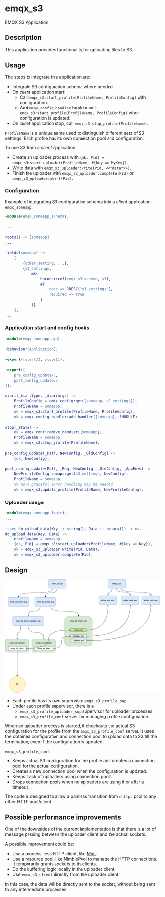 # emqx_s3

EMQX S3 Application

## Description

This application provides functionality for uploading files to S3.

## Usage

The steps to integrate this application are:
* Integrate S3 configuration schema where needed.
* On _client_ application start:
    * Call `emqx_s3:start_profile(ProfileName, ProfileConfig)` with configuration.
    * Add `emqx_config_handler` hook to call `emqx_s3:start_profile(ProfileName, ProfileConfig)` when configuration is updated.
* On _client_ application stop, call `emqx_s3:stop_profile(ProfileName)`.

`ProfileName` is a unique name used to distinguish different sets of S3 settings. Each profile has its own connection pool and configuration.

To use S3 from a _client_ application:
* Create an uploader process with `{ok, Pid} = emqx_s3:start_uploader(ProfileName, #{key => MyKey})`.
* Write data with `emqx_s3_uploader:write(Pid, <<"data">>)`.
* Finish the uploader with `emqx_s3_uploader:complete(Pid)` or `emqx_s3_uploader:abort(Pid)`.

### Configuration

Example of integrating S3 configuration schema into a _client_ application `emqx_someapp`.

```erlang
-module(emqx_someapp_schema).

...

roots() -> [someapp]
...

fields(someapp) ->
    [
        {other_setting, ...},
        {s3_settings,
            mk(
                hoconsc:ref(emqx_s3_schema, s3),
                #{
                    desc => ?DESC("s3_settings"),
                    required => true
                }
            )}
    ];
...

```

### Application start and config hooks

```erlang
-module(emqx_someapp_app).

-behaviour(application).

-export([start/2, stop/1]).

-export([
    pre_config_update/3,
    post_config_update/5
]).

start(_StartType, _StartArgs) ->
    ProfileConfig = emqx_config:get([someapp, s3_settings]),
    ProfileName = someapp,
    ok = emqx_s3:start_profile(ProfileName, ProfileConfig),
    ok = emqx_config_handler:add_handler([someapp], ?MODULE).

stop(_State) ->
    ok = emqx_conf:remove_handler([someapp]),
    ProfileName = someapp,
    ok = emqx_s3:stop_profile(ProfileName).

pre_config_update(_Path, NewConfig, _OldConfig) ->
    {ok, NewConfig}.

post_config_update(Path, _Req, NewConfig, _OldConfig, _AppEnvs) ->
    NewProfileConfig = maps:get(s3_settings, NewConfig),
    ProfileName = someapp,
    %% more graceful error handling may be needed
    ok = emqx_s3:update_profile(ProfileName, NewProfileConfig).

```

### Uploader usage

```erlang
-module(emqx_someapp_logic).
...

-spec do_upload_data(Key :: string(), Data :: binary()) -> ok.
do_upload_data(Key, Data) ->
    ProfileName = someapp,
    {ok, Pid} = emqx_s3:start_uploader(ProfileName, #{key => Key}),
    ok = emqx_s3_uploader:write(Pid, Data),
    ok = emqx_s3_uploader:complete(Pid).

```

## Design

![Design](./docs/s3_app.png)

* Each profile has its own supervisor `emqx_s3_profile_sup`.
* Under each profile supervisor, there is a
    * `emqx_s3_profile_uploader_sup` supervisor for uploader processes.
    * `emqx_s3_profile_conf` server for managing profile configuration.

When an uploader process is started, it checkouts the actual S3 configuration for the profile from the `emqx_s3_profile_conf` server. It uses the obtained configuration and connection pool to upload data to S3 till the termination, even if the configuration is updated.

`emqx_s3_profile_conf`:
* Keeps actual S3 configuration for the profile and creates a connection pool for the actual configuration.
* Creates a new connection pool when the configuration is updated.
* Keeps track of uploaders using connection pools.
* Drops connection pools when no uploaders are using it or after a timeout.

The code is designed to allow a painless transition from `ehttpc` pool to any other HTTP pool/client.

## Possible performance improvements

One of the downsides of the current implementation is that there is a lot of message passing between the uploader client and the actual sockets.

A possible improvement could be:
* Use a process-less HTTP client, like [Mint](https://github.com/elixir-mint/mint).
* Use a resource pool, like [NimblePool](https://github.com/dashbitco/nimble_pool) to manage the HTTP connections. It temporarily grants sockets to its clients.
* Do the buffering logic locally in the uploader client.
* Use `emqx_s3_client` directly from the uploader client.

In this case, the data will be directly sent to the socket, without being sent to any intermediate processes.
